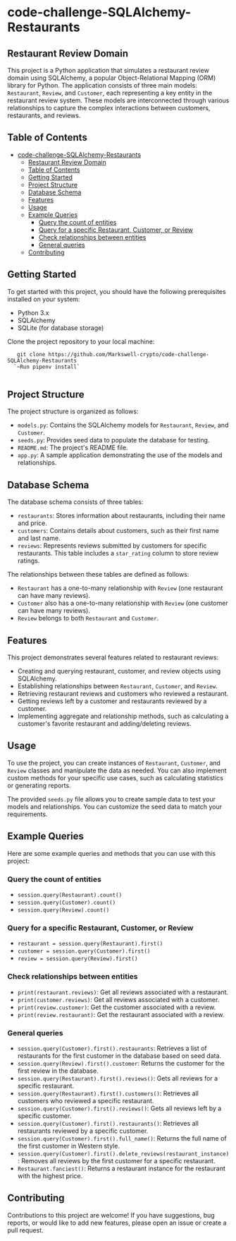 # code-challenge-SQLAlchemy-Restaurants

## Restaurant Review Domain
This project is a Python application that simulates a restaurant review domain using SQLAlchemy, a popular Object-Relational Mapping (ORM) library for Python. The application consists of three main models: `Restaurant`, `Review`, and `Customer`, each representing a key entity in the restaurant review system. These models are interconnected through various relationships to capture the complex interactions between customers, restaurants, and reviews.

## Table of Contents
- [code-challenge-SQLAlchemy-Restaurants](#code-challenge-sqlalchemy-restaurants)
  - [Restaurant Review Domain](#restaurant-review-domain)
  - [Table of Contents](#table-of-contents)
  - [Getting Started](#getting-started)
  - [Project Structure](#project-structure)
  - [Database Schema](#database-schema)
  - [Features](#features)
  - [Usage](#usage)
  - [Example Queries](#example-queries)
    - [Query the count of entities](#query-the-count-of-entities)
    - [Query for a specific Restaurant, Customer, or Review](#query-for-a-specific-restaurant-customer-or-review)
    - [Check relationships between entities](#check-relationships-between-entities)
    - [General queries](#general-queries)
  - [Contributing](#contributing)

## Getting Started

To get started with this project, you should have the following prerequisites installed on your system:

- Python 3.x
- SQLAlchemy
- SQLite (for database storage)

Clone the project repository to your local machine:
```
   git clone https://github.com/Markswell-crypto/code-challenge-SQLAlchemy-Restaurants
  `~Run pipenv install`
  
```

## Project Structure

The project structure is organized as follows:

- `models.py`: Contains the SQLAlchemy models for `Restaurant`, `Review`, and `Customer`.
- `seeds.py`: Provides seed data to populate the database for testing.
- `README.md`: The project's README file.
- `app.py`: A sample application demonstrating the use of the models and relationships.

## Database Schema

The database schema consists of three tables:

- `restaurants`: Stores information about restaurants, including their name and price.
- `customers`: Contains details about customers, such as their first name and last name.
- `reviews`: Represents reviews submitted by customers for specific restaurants. This table includes a `star_rating` column to store review ratings.

The relationships between these tables are defined as follows:

- `Restaurant` has a one-to-many relationship with `Review` (one restaurant can have many reviews).
- `Customer` also has a one-to-many relationship with `Review` (one customer can have many reviews).
- `Review` belongs to both `Restaurant` and `Customer`.

## Features

This project demonstrates several features related to restaurant reviews:

- Creating and querying restaurant, customer, and review objects using SQLAlchemy.
- Establishing relationships between `Restaurant`, `Customer`, and `Review`.
- Retrieving restaurant reviews and customers who reviewed a restaurant.
- Getting reviews left by a customer and restaurants reviewed by a customer.
- Implementing aggregate and relationship methods, such as calculating a customer's favorite restaurant and adding/deleting reviews.

## Usage

To use the project, you can create instances of `Restaurant`, `Customer`, and `Review` classes and manipulate the data as needed. You can also implement custom methods for your specific use cases, such as calculating statistics or generating reports.

The provided `seeds.py` file allows you to create sample data to test your models and relationships. You can customize the seed data to match your requirements.

## Example Queries

Here are some example queries and methods that you can use with this project:
### Query the count of entities
- `session.query(Restaurant).count()`
- `session.query(Customer).count()`
- `session.query(Review).count()`

### Query for a specific Restaurant, Customer, or Review
- `restaurant = session.query(Restaurant).first()`
- `customer = session.query(Customer).first()`
- `review = session.query(Review).first()`

### Check relationships between entities
- `print(restaurant.reviews)`: Get all reviews associated with a restaurant.
- `print(customer.reviews)`: Get all reviews associated with a customer.
- `print(review.customer)`: Get the customer associated with a review.
- `print(review.restaurant)`: Get the restaurant associated with a review.

### General queries 
- `session.query(Customer).first().restaurants`: Retrieves a list of restaurants for the first customer in the database based on seed data.
- `session.query(Review).first().customer`: Returns the customer for the first review in the database.
- `session.query(Restaurant).first().reviews()`: Gets all reviews for a specific restaurant.
- `session.query(Restaurant).first().customers()`: Retrieves all customers who reviewed a specific restaurant.
- `session.query(Customer).first().reviews()`: Gets all reviews left by a specific customer.
- `session.query(Customer).first().restaurants()`: Retrieves all restaurants reviewed by a specific customer.
- `session.query(Customer).first().full_name()`: Returns the full name of the first customer in Western style.
- `session.query(Customer).first().delete_reviews(restaurant_instance)`: Removes all reviews by the first customer for a specific restaurant.
- `Restaurant.fanciest()`: Returns a restaurant instance for the restaurant with the highest price.

## Contributing

Contributions to this project are welcome! If you have suggestions, bug reports, or would like to add new features, please open an issue or create a pull request.
